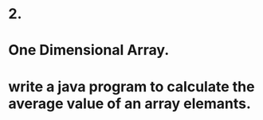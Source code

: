 # 2.
# One Dimensional Array.
# write a java program to calculate the average value of an array elemants.
